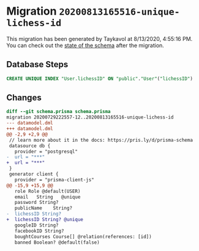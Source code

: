 # Migration `20200813165516-unique-lichess-id`

This migration has been generated by Taykavol at 8/13/2020, 4:55:16 PM.
You can check out the [state of the schema](./schema.prisma) after the migration.

## Database Steps

```sql
CREATE UNIQUE INDEX "User.lichessID" ON "public"."User"("lichessID")
```

## Changes

```diff
diff --git schema.prisma schema.prisma
migration 20200729222557-12..20200813165516-unique-lichess-id
--- datamodel.dml
+++ datamodel.dml
@@ -2,9 +2,9 @@
 // learn more about it in the docs: https://pris.ly/d/prisma-schema
 datasource db {
   provider = "postgresql"
-  url = "***"
+  url = "***"
 }
 generator client {
   provider = "prisma-client-js"
@@ -15,9 +15,9 @@
   role Role @default(USER)
   email   String   @unique
   password String?
   publicName    String?
-  lichessID String?
+  lichessID String? @unique
   googleID String?
   facebookID String?
   boughtCourses Course[] @relation(references: [id])
   banned Boolean? @default(false)
```



